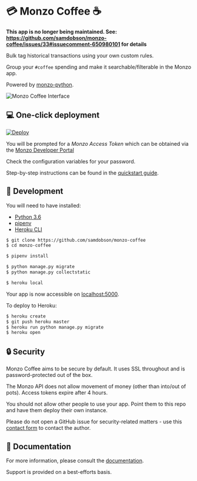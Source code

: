 # :credit_card: Monzo Coffee :coffee:

**This app is no longer being maintained. See: https://github.com/samdobson/monzo-coffee/issues/33#issuecomment-650980101 for details**

Bulk tag historical transactions using your own custom rules.

Group your `#coffee` spending and make it searchable/filterable in the Monzo app.

Powered by [monzo-python](https://github.com/samdobson/monzo-python).

![Monzo Coffee Interface](http://i.imgur.com/L7mLUtc.png "Interface")

## :computer: One-click deployment

[![Deploy](https://www.herokucdn.com/deploy/button.svg)](https://heroku.com/deploy)

You will be prompted for a *Monzo Access Token* which can be obtained via the [Monzo Developer Portal](https://developers.monzo.com)

Check the configuration variables for your password.

Step-by-step instructions can be found in the [quickstart guide](https://monzo-coffee.readthedocs.io/en/latest/quickstart.html).

## :wrench: Development

You will need to have installed:

* [Python 3.6](http://install.python-guide.org)
* [pipenv](https://pipenv.readthedocs.io/en/latest/)
* [Heroku CLI](https://devcenter.heroku.com/articles/heroku-cli)

```sh
$ git clone https://github.com/samdobson/monzo-coffee
$ cd monzo-coffee

$ pipenv install

$ python manage.py migrate
$ python manage.py collectstatic

$ heroku local
```
Your app is now accessible on [localhost:5000](http://localhost:5000/).

To deploy to Heroku:

```sh
$ heroku create
$ git push heroku master
$ heroku run python manage.py migrate
$ heroku open
```

## :lock: Security

Monzo Coffee aims to be secure by default. It uses SSL throughout and is password-protected out of the box.

The Monzo API does not allow movement of money (other than into/out of pots). Access tokens expire after 4 hours.

You should not allow other people to use your app. Point them to this repo and have them deploy their own instance.

Please do not open a GitHub issue for security-related matters - use this [contact form](https://fncontact.com/monzo-coffee) to contact the author.

## :green_book: Documentation

For more information, please consult the [documentation](https://monzo-coffee.readthedocs.io/en/latest/).

Support is provided on a best-efforts basis.
